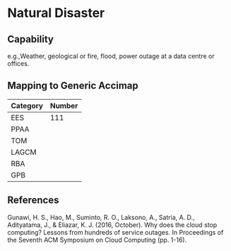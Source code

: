 # Natural Disaster

## Capability 
e.g.,Weather, geological or fire, flood, power outage at a data centre or offices.

## Mapping to Generic Accimap

|Category | Number |
| --- | --- |
|EES     |   111   |
|PPAA  | |
|TOM   ||
|LAGCM ||
|RBA   ||
|GPB   ||



## References
Gunawi, H. S., Hao, M., Suminto, R. O., Laksono, A., Satria, A. D., Adityatama, J., & Eliazar, K. J. (2016, October). Why does the cloud stop computing? Lessons from hundreds of service outages. In Proceedings of the Seventh ACM Symposium on Cloud Computing (pp. 1-16).
